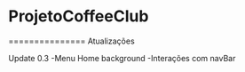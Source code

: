 # ProjetoCoffeeClub


===============
Atualizações

Update 0.3
-Menu Home background
-Interações com navBar

